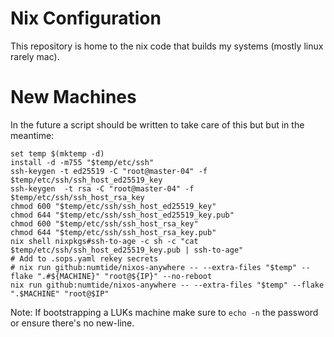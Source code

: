 # Nix Configuration
This repository is home to the nix code that builds my systems (mostly linux rarely mac).

# New Machines

In the future a script should be written to take care of this but but in the meantime:

```fish
set temp $(mktemp -d)
install -d -m755 "$temp/etc/ssh"
ssh-keygen -t ed25519 -C "root@master-04" -f $temp/etc/ssh/ssh_host_ed25519_key
ssh-keygen  -t rsa -C "root@master-04" -f $temp/etc/ssh/ssh_host_rsa_key
chmod 600 "$temp/etc/ssh/ssh_host_ed25519_key"
chmod 644 "$temp/etc/ssh/ssh_host_ed25519_key.pub"
chmod 600 "$temp/etc/ssh/ssh_host_rsa_key"
chmod 644 "$temp/etc/ssh/ssh_host_rsa_key.pub"
nix shell nixpkgs#ssh-to-age -c sh -c "cat $temp/etc/ssh/ssh_host_ed25519_key.pub | ssh-to-age"
# Add to .sops.yaml rekey secrets
# nix run github:numtide/nixos-anywhere -- --extra-files "$temp" --flake ".#${MACHINE}" "root@${IP}" --no-reboot
nix run github:numtide/nixos-anywhere -- --extra-files "$temp" --flake ".$MACHINE" "root@$IP"
```

Note: If bootstrapping a LUKs machine make sure to `echo -n` the password or ensure there's no new-line.

